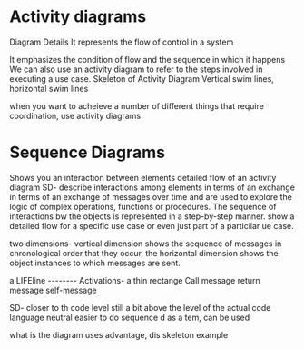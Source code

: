 # Activity diagrams

Diagram Details
It represents the flow of control in a system

It emphasizes the condition of flow and the sequence in which it happens
We can also use an activity diagram to refer to the steps involved in executing a use case.
Skeleton of Activity Diagram
Vertical swim lines, horizontal swim lines

when you want to acheieve a number of different things that require coordination, use activity diagrams

# Sequence Diagrams
Shows you an interaction between elements
detailed flow of an activity diagram
SD- describe interactions among elements in terms of an exchange in terms of an exchange of messages over time and are used to explore the logic of complex operations, functions or procedures.
The sequence of interactions bw the objects is represented in a step-by-step manner.
show a detailed flow for a specific use case or even just part of a particilar ue case.

two dimensions- vertical dimension shows the sequence of messages in chronological order that they occur, the horizontal dimension shows the object instances to which messages are sent.

a LIFEline --------
Activations- a thin rectange
Call message
return message
self-message

SD- closer to th code level
still a bit above the level of the actual code
language neutral
easier to do sequence d as a tem, can be used 

what is the diagram
uses
advantage, dis
skeleton
example